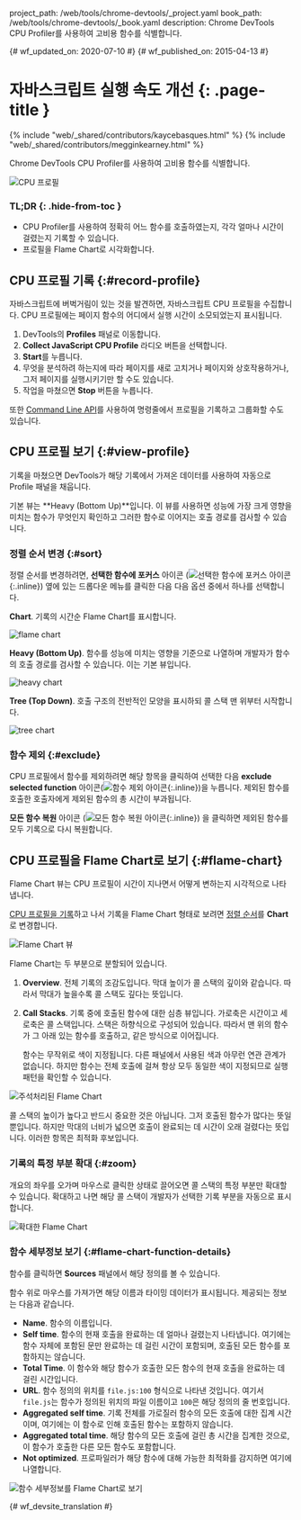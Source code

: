 project_path: /web/tools/chrome-devtools/_project.yaml
book_path: /web/tools/chrome-devtools/_book.yaml
description: Chrome DevTools CPU Profiler를 사용하여 고비용 함수를 식별합니다.

{# wf_updated_on: 2020-07-10 #}
{# wf_published_on: 2015-04-13 #}

# 자바스크립트 실행 속도 개선 {: .page-title }

{% include "web/_shared/contributors/kaycebasques.html" %}
{% include "web/_shared/contributors/megginkearney.html" %}

Chrome DevTools CPU
Profiler를 사용하여 고비용 함수를 식별합니다.

![CPU 프로필](imgs/cpu-profile.png)


### TL;DR {: .hide-from-toc }
- CPU Profiler를 사용하여 정확히 어느 함수를 호출하였는지, 각각 얼마나 시간이 걸렸는지 기록할 수 있습니다.
- 프로필을 Flame Chart로 시각화합니다.


## CPU 프로필 기록 {:#record-profile}

자바스크립트에 버벅거림이 있는 것을 발견하면, 자바스크립트 CPU 프로필을 수집합니다.
CPU 프로필에는 페이지 함수의 어디에서 실행 시간이 소모되었는지 표시됩니다.

1. DevTools의 **Profiles** 패널로 이동합니다.
2. **Collect JavaScript CPU Profile** 라디오 버튼을 선택합니다.
3. **Start**를 누릅니다.
4. 무엇을 분석하려 하는지에 따라 페이지를 새로 고치거나 
페이지와 상호작용하거나, 그저 페이지를 실행시키기만 할 수도 있습니다. 
5. 작업을 마쳤으면 **Stop** 버튼을 누릅니다. 

또한 [Command Line API][profile]를 사용하여 명령줄에서 프로필을 기록하고
그룹화할 수도 있습니다.

[profile]: /web/tools/chrome-devtools/debug/command-line/command-line-reference#profilename-and-profileendname

## CPU 프로필 보기 {:#view-profile}

기록을 마쳤으면 DevTools가 해당 기록에서 가져온 데이터를 사용하여 자동으로 Profile 패널을
채웁니다. 

기본 뷰는 **Heavy (Bottom Up)**입니다. 이 뷰를 사용하면 
성능에 가장 크게 영향을 미치는 함수가 무엇인지 확인하고 그러한 함수로 이어지는 
호출 경로를 검사할 수 있습니다. 

### 정렬 순서 변경 {:#sort}

정렬 순서를 변경하려면, 
**선택한 함수에 포커스** 아이콘
(![선택한 함수에 포커스 아이콘](imgs/focus.png){:.inline}) 옆에 있는 드롭다운 메뉴를 클릭한 다음 
다음 옵션 중에서 하나를 선택합니다.

**Chart**. 기록의 시간순 Flame Chart를 표시합니다.

![flame chart](imgs/flamechart.png)

**Heavy (Bottom Up)**. 함수를 성능에 미치는 영향을 기준으로 나열하며 개발자가 
함수의 호출 경로를 검사할 수 있습니다. 이는 기본 뷰입니다. 

![heavy chart](imgs/heavy.png)

**Tree (Top Down)**. 호출 구조의 전반적인 모양을 표시하되
콜 스택 맨 위부터 시작합니다. 

![tree chart](imgs/tree.png)

### 함수 제외 {:#exclude}

CPU 프로필에서 함수를 제외하려면 해당 항목을 클릭하여 선택한 다음 
**exclude selected function** 아이콘(![함수 제외 아이콘](imgs/exclude.png){:.inline})을
누릅니다. 제외된 함수를
호출한 호출자에게 제외된 함수의 총 시간이 부과됩니다.

**모든 함수 복원** 아이콘
(![모든 함수 복원 아이콘](imgs/restore.png){:.inline})
을 클릭하면 제외된 함수를 모두 기록으로 다시 복원합니다.

## CPU 프로필을 Flame Chart로 보기 {:#flame-chart}

Flame Chart 뷰는 CPU 프로필이 시간이 지나면서 어떻게 변하는지 시각적으로
나타냅니다. 

[CPU 프로필을 기록](#record-profile)하고 나서 기록을
Flame Chart 형태로 보려면 [정렬 순서](#sort)를 **Chart**로 변경합니다.

![Flame Chart 뷰](imgs/flamechart.png)

Flame Chart는 두 부분으로 분할되어 있습니다.

1. **Overview**. 전체 기록의 조감도입니다.
   막대 높이가 콜 스택의 깊이와 
같습니다. 따라서 막대가 높을수록 콜 스택도 깊다는 뜻입니다. 

2. **Call Stacks**. 기록 중에 호출된 
함수에 대한 심층 뷰입니다. 가로축은 시간이고 세로축은 
콜 스택입니다. 스택은 하향식으로 구성되어 있습니다. 따라서 맨 위의 함수가 그 아래 있는 함수를 호출하고, 
같은 방식으로 이어집니다. 

   함수는 무작위로 색이 지정됩니다. 다른 패널에서 사용된 색과 아무런 
연관 관계가 없습니다. 하지만 함수는 전체 호출에 걸쳐 항상 모두 동일한 색이 지정되므로
실행 패턴을 확인할 수 있습니다. 

![주석처리된 Flame Chart](imgs/annotated-cpu-flame.png)

콜 스택의 높이가 높다고 반드시 중요한 것은 아닙니다. 그저 호출된 함수가 많다는 뜻일
뿐입니다. 하지만 막대의 너비가 넓으면 호출이 완료되는 데 시간이 오래 걸렸다는 
뜻입니다. 이러한 항목은 최적화 후보입니다. 

### 기록의 특정 부분 확대 {:#zoom}

개요의 좌우를 오가며 마우스로 클릭한 상태로 끌어오면 콜 스택의 특정 부분만 
확대할 수 있습니다. 확대하고 나면 해당 콜 스택이
개발자가 선택한 기록 부분을 자동으로 표시합니다.

![확대한 Flame Chart](imgs/benchmark-zoom.png)

### 함수 세부정보 보기 {:#flame-chart-function-details}

함수를 클릭하면 **Sources** 패널에서 해당 정의를 볼 수 있습니다.

함수 위로 마우스를 가져가면 해당 이름과 타이밍 데이터가 표시됩니다. 제공되는 정보는 
다음과 같습니다. 

*  **Name**. 함수의 이름입니다.
*  **Self time**. 함수의 현재 호출을 완료하는 데 얼마나 걸렸는지 
나타냅니다. 여기에는 함수 자체에 포함된 문만 완료하는 데 걸린 시간이 포함되며, 
호출된 모든 함수를 포함하지는 않습니다.
*  **Total Time**. 이 함수와 해당 함수가 호출한 모든 함수의 현재 호출을 완료하는 데 
걸린 시간입니다.
*  **URL**. 함수 정의의 위치를 
`file.js:100` 형식으로 나타낸 것입니다. 여기서 `file.js`는 함수가 정의된 위치의 파일 이름이고 
`100`은 해당 정의의 줄 번호입니다.
*  **Aggregated self time**. 기록 전체를 가로질러 함수의 모든 호출에 대한 
집계 시간이며, 여기에는 이 함수로 인해 호출된 함수는 
포함하지 않습니다.
*  **Aggregated total time**. 해당 함수의 모든 호출에 걸린 총 시간을 집계한 것으로, 
이 함수가 호출한 다른 모든 함수도 포함합니다.
*  **Not optimized**. 프로파일러가 해당 함수에 대해 가능한 최적화를
감지하면 여기에 나열합니다.

![함수 세부정보를 Flame Chart로 보기](imgs/details.png)


{# wf_devsite_translation #}
